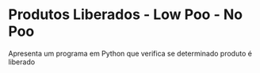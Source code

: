 # Produtos Liberados - Low Poo - No Poo
 Apresenta um programa em Python que verifica se determinado produto é liberado
